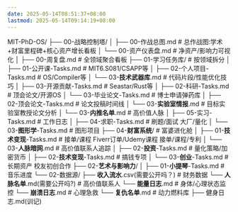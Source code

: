 ```yaml
---
date: 2025-05-14T08:51:37+08:00
lastmod: 2025-05-14T09:14:19+08:00
---
```

MIT-PhD-OS/
├── 00-战略控制塔/
│   ├── 00-作战总图.md           # 总作战图:学术+财富里程碑+核心资产增长看板
│   └── 00-资产仪表盘.md         # 净资产/影响力可视化
│   ├── 00-周复盘.md             # 全领域聚合看板
├── 01-学习任务库/                 # 按领域拆分
│   ├── 01-公开课-Tasks.md        # MIT6.S081/CSAPP等
│   ├── 02-个人项目-Tasks.md       # OS/Compiler等
│   └── 03-**技术武器库**.md           # 代码片段/性能优化技巧
│   ├── 03-开源贡献-Tasks.md       # Seastar/Rust等
│   ├── 02-科研-Tasks.md         # 顶会论文/开源OS
│   └── 03-毕业论文-Tasks.md     # 博士申请弹药库
│   ├── 02-顶会论文-Tasks.md       # 论文投稿时间线
│   └── 03-**实验室情报**.md           # 目标实验室教授论文分析
│   └── 03-**内推名单**.md           # 高价值人脉
│   ├── 05-实习-Tasks.md           # 工作日志
│   ├── 04-求职-Tasks.md           # 刷题/面试 大厂/量化
│   └── 03-**图形学**-Tasks.md       # 图形项目
├── 04-**财富系统**/                # 富婆进化舱
│   ├── 01-**技术变现**-Tasks.md     # 接单/课程 Fiverr订单/Udemy课程 接单/课程/专利
│   └── 03-**人脉暗网**.md             # 高价值联系人追踪
│   ├── 02-**投资**-Tasks.md         # 量化策略/加密货币
│   ├── 02-**技术变现**-Tasks.md     # 搞钱专项
│   └── 03-**创业**-Tasks.md         # 长期资产 校友初创合作
├── 02-**艺术与影响力**/
│   ├── 01-**小提琴**-Tasks.md       # 音乐进度
└── 02-数据源/
    ├── **收入流水**.csv(需要公开吗？)            # 财务数据
    └── **人脉名单**.md(需要公开吗?)            # 高价值联系人
    └── **能量日志**.md            # 身体/心理状态监控
    └── **崩溃日志**.md            # 心理急救
    └── **复仇名单**.md               # 动力燃料库
    ├── 健身日志.md(训记)